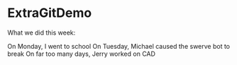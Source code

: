 # ExtraGitDemo
 
What we did this week:

On Monday, I went to school
On Tuesday, Michael caused the swerve bot to break
On far too many days, Jerry worked on CAD